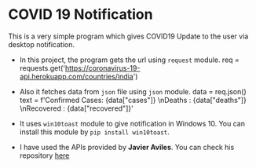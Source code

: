 # COVID 19 Notification
This is a very simple program which gives COVID19 Update to the user via desktop notification.

- In this project, the program gets the url using `request` module.
        req = requests.get('https://coronavirus-19-api.herokuapp.com/countries/india')

- Also it fetches data from `json` file using `json` module.
        data = req.json()
    text = f'Confirmed Cases: {data["cases"]} \nDeaths : {data["deaths"]} \nRecovered : {data["recovered"]}'

- It uses `win10toast` module to give notification in Windows 10. You can install this module by `pip install win10toast`.

- I have used the APIs provided by **Javier Aviles**. You can check his repository [here](https://github.com/javieraviles/covidAPI)


